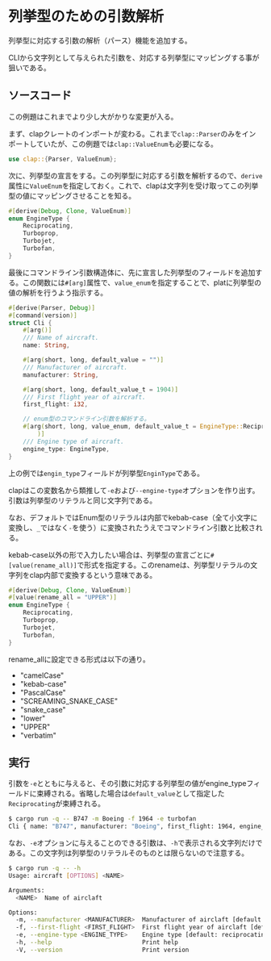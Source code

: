 # 列挙型のための引数解析

列挙型に対応する引数の解析（パース）機能を追加する。

CLIから文字列として与えられた引数を、対応する列挙型にマッピングする事が狙いである。

## ソースコード

この例題はこれまでより少し大がかりな変更が入る。

まず、clapクレートのインポートが変わる。これまで`clap::Parser`のみをインポートしていたが、この例題では`clap::ValueEnum`も必要になる。
```rust:main.rs
use clap::{Parser, ValueEnum};
```
次に、列挙型の宣言をする。この列挙型に対応する引数を解析するので、`derive`属性に`ValueEnum`を指定しておく。これで、clapは文字列を受け取ってこの列挙型の値にマッピングさせることを知る。
```rust:main.rs
#[derive(Debug, Clone, ValueEnum)]
enum EngineType {
    Reciprocating,
    Turboprop,
    Turbojet,
    Turbofan,
}
```
最後にコマンドライン引数構造体に、先に宣言した列挙型のフィールドを追加する。この関数には`#[arg]`属性で、`value_enum`を指定することで、platに列挙型の値の解析を行うよう指示する。

```rust:main.rs
#[derive(Parser, Debug)]
#[command(version)]
struct Cli {
    #[arg()]
    /// Name of aircraft.
    name: String,

    #[arg(short, long, default_value = "")]
    /// Manufacturer of aircraft.
    manufacturer: String,

    #[arg(short, long, default_value_t = 1904)]
    /// First flight year of aircraft.
    first_flight: i32,

    // enum型のコマンドライン引数を解析する。
    #[arg(short, long, value_enum, default_value_t = EngineType::Reciprocating,
        )]
    /// Engine type of aircraft.
    engine_type: EngineType,
}
```
上の例では`engin_type`フィールドが列挙型`EnginType`である。

clapはこの変数名から類推して`-e`および`--engine-type`オプションを作り出す。引数は列挙型のリテラルと同じ文字列である。

なお、デフォルトではEnum型のリテラルは内部でkebab-case（全て小文字に変換し、`_`ではなく`-`を使う）に変換されたうえでコマンドライン引数と比較される。

kebab-case以外の形で入力したい場合は、列挙型の宣言ごとに`#[value(rename_all)]`で形式を指定する。このrenameは、列挙型リテラルの文字列をclap内部で変換するという意味である。

```rust
#[derive(Debug, Clone, ValueEnum)]
#[value(rename_all = "UPPER")]
enum EngineType {
    Reciprocating,
    Turboprop,
    Turbojet,
    Turbofan,
}
```
rename_allに設定できる形式は以下の通り。
- "camelCase"
- "kebab-case"
- "PascalCase"
- "SCREAMING_SNAKE_CASE"
- "snake_case"
- "lower"
- "UPPER"
- "verbatim"


## 実行

引数を`-e`とともに与えると、その引数に対応する列挙型の値がengine_typeフィールドに束縛される。省略した場合は`default_value`として指定した`Reciprocating`が束縛される。

```sh
$ cargo run -q -- B747 -m Boeing -f 1964 -e turbofan
Cli { name: "B747", manufacturer: "Boeing", first_flight: 1964, engine_type: Turbofan }
```
なお、`-e`オプションに与えることのできる引数は、`-h`で表示される文字列だけである。この文字列は列挙型のリテラルそのものとは限らないので注意する。

```sh
$ cargo run -q -- -h
Usage: aircraft [OPTIONS] <NAME>

Arguments:
  <NAME>  Name of airclaft

Options:
  -m, --manufacturer <MANUFACTURER>  Manufacturer of airclaft [default: ]
  -f, --first-flight <FIRST_FLIGHT>  First flight year of airclaft [default: 1904]
  -e, --engine-type <ENGINE_TYPE>    Engine type [default: reciprocating] [possible values: reciprocating, turboprop, turbojet, turbofan]
  -h, --help                         Print help
  -V, --version                      Print version
```


